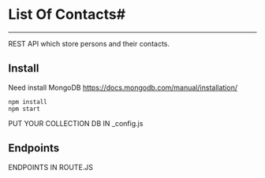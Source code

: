 # List Of Contacts#
----

REST API which store persons and their contacts.

## Install
Need install MongoDB
https://docs.mongodb.com/manual/installation/

```
npm install
npm start
```
PUT YOUR COLLECTION DB IN _config.js

## Endpoints
ENDPOINTS IN ROUTE.JS
